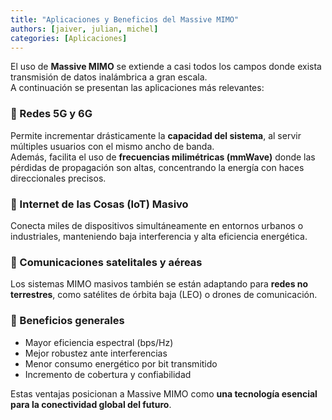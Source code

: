 ```yaml
---
title: "Aplicaciones y Beneficios del Massive MIMO"
authors: [jaiver, julian, michel]
categories: [Aplicaciones]
---
```


El uso de **Massive MIMO** se extiende a casi todos los campos donde exista transmisión de datos inalámbrica a gran escala.  
A continuación se presentan las aplicaciones más relevantes:

### 🔹 Redes 5G y 6G
Permite incrementar drásticamente la **capacidad del sistema**, al servir múltiples usuarios con el mismo ancho de banda.  
Además, facilita el uso de **frecuencias milimétricas (mmWave)** donde las pérdidas de propagación son altas, concentrando la energía con haces direccionales precisos.

### 🔹 Internet de las Cosas (IoT) Masivo
Conecta miles de dispositivos simultáneamente en entornos urbanos o industriales, manteniendo baja interferencia y alta eficiencia energética.

### 🔹 Comunicaciones satelitales y aéreas
Los sistemas MIMO masivos también se están adaptando para **redes no terrestres**, como satélites de órbita baja (LEO) o drones de comunicación.

### 🔹 Beneficios generales
- Mayor eficiencia espectral (bps/Hz)
- Mejor robustez ante interferencias
- Menor consumo energético por bit transmitido
- Incremento de cobertura y confiabilidad

Estas ventajas posicionan a Massive MIMO como **una tecnología esencial para la conectividad global del futuro**.
